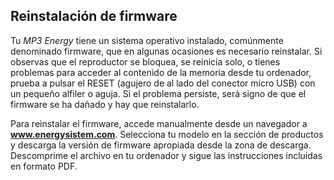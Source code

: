 ## Reinstalación de firmware

Tu *MP3 Energy* tiene un sistema operativo instalado, comúnmente denominado firmware, que en algunas ocasiones es necesario reinstalar. Si observas que el reproductor se bloquea, se reinicia solo, o tienes problemas para acceder al contenido de la memoria desde tu ordenador, prueba a pulsar el RESET (agujero de al lado del conector micro USB)  con un pequeño alfiler o aguja. Si el problema persiste, será signo de que el firmware se ha dañado y hay que reinstalarlo.

Para reinstalar el firmware, accede manualmente desde un navegador a **www.energysistem.com**. Selecciona tu modelo en la sección de productos y descarga la versión de firmware apropiada desde la zona de descarga. Descomprime el archivo en tu ordenador y sigue las instrucciones incluidas en formato PDF.



